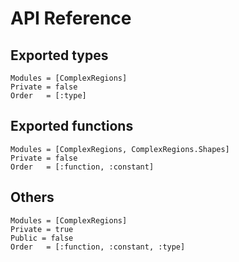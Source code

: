 # API Reference

## Exported types

```@autodocs
Modules = [ComplexRegions]
Private = false
Order   = [:type]
```

## Exported functions

```@autodocs
Modules = [ComplexRegions, ComplexRegions.Shapes]
Private = false
Order   = [:function, :constant]
```

## Others

```@autodocs
Modules = [ComplexRegions]
Private = true
Public = false
Order   = [:function, :constant, :type]
```
